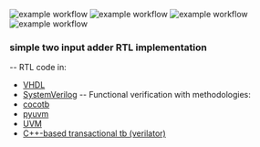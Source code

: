 ![example workflow](https://github.com/npatsiatzis/simple_adder/actions/workflows/regression.yml/badge.svg)
![example workflow](https://github.com/npatsiatzis/simple_adder/actions/workflows/coverage.yml/badge.svg)
![example workflow](https://github.com/npatsiatzis/simple_adder/actions/workflows/regression_pyuvm.yml/badge.svg)
![example workflow](https://github.com/npatsiatzis/simple_adder/actions/workflows/coverage_pyuvm.yml/badge.svg)

### simple two input adder RTL implementation

-- RTL code in:
- [VHDL](https://github.com/npatsiatzis/simple_adder/tree/main/rtl/VHDL)
- [SystemVerilog](https://github.com/npatsiatzis/simple_adder/tree/main/rtl/SystemVerilog)
-- Functional verification with methodologies:
- [cocotb](https://github.com/npatsiatzis/simple_adder/tree/main/cocotb_sim)
- [pyuvm](https://github.com/npatsiatzis/simple_adder/tree/main/pyuvm_sim)
- [UVM](https://github.com/npatsiatzis/simple_adder/tree/main/uvm_sim)
- [C++-based transactional tb (verilator)](https://github.com/npatsiatzis/simple_adder/tree/main/verilator_sim)

